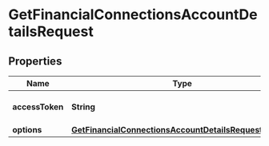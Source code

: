 

# GetFinancialConnectionsAccountDetailsRequest


## Properties

| Name | Type | Description | Notes |
|------------ | ------------- | ------------- | -------------|
|**accessToken** | **String** | Access token for authentication |  |
|**options** | [**GetFinancialConnectionsAccountDetailsRequestOptions**](GetFinancialConnectionsAccountDetailsRequestOptions.md) |  |  [optional] |



